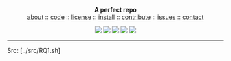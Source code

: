 <p align=center><b>A perfect repo
</b><br><a 
href="$u/blob/master/README.md">about</a>  :: <a 
href="https://github.com/ai-se/perfect-repo">code</a>  :: <a 
href="$u/blob/master/LICENSE">license</a>  :: <a 
href="$u/blob/master/INSTALL.md">install</a> :: <a
href="$u/blob/master/CODE_OF_CONDUCT.md">contribute</a> :: <a 
href="https://github.com/ai-se/perfect-repo/issues">issues</a> ::  <a 
href="$u/blob/master/CONTACT.md">contact</a> <p 
align=center> <img 
src="https://img.shields.io/badge/language-python-orange">&nbsp;<img 
src="https://img.shields.io/badge/purpose-ai,se-blueviolet">&nbsp;<img 
src="https://img.shields.io/badge/platform-mac,*nux-informational">&nbsp;<img 
src="https://img.shields.io/badge/license-mit-informational">&nbsp;<img 
src="https://travis-ci.com/ai-se/perfect-repo.svg?branch=master"> 
</p><hr>


Src: [../src/RQ1.sh]
